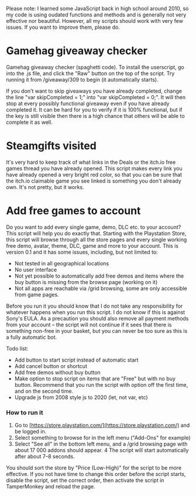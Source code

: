 Please note: I learned some JavaScript back in high school around 2010, so my code is using oudated functions and methods and is generally not very effective nor beautiful. However, all my scripts should work with very few issues. If you want to improve them, please do.

# Gamehag giveaway checker
Gamehag giveaway checker (spaghetti code). To install the userscript, go into the .js file, and click the "Raw" button on the top of the script. Try running it from /giveaway/309 to begin (it automatically starts).

If you don't want to skip giveaways you have already completed, change the line "var skipCompleted = 1;" into "var skipCompleted = 0;". It will then stop at every possibly functional giveaway even if you have already completed it. It can be hard for you to verify if it is 100% functional, but if the key is still visible then there is a high chance that others will be able to complete it as well.

# Steamgifts visited
It's very hard to keep track of what links in the Deals or the itch.io free games thread you have already opened. This script makes every link you have already opened a very bright red color, so that you can be sure that the itch.io claimable game you see linked is something you don't already own. It's not pretty, but it works.  

# Add free games to account
Do you want to add every single game, demo, DLC etc. to your account? This script will help you do exactly that. Starting with the Playstation Store, this script will browse through all the store pages and every single working free demo, avatar, theme, DLC, game and more to your account. This is version 0.1 and it has some issues, including, but not limited to:

- Not tested in all geographical locations
- No user interface
- Not yet possible to automatically add free demos and items where the buy button is missing from the browse page (working on it)
- Not all apps are reachable via /grid browsing, some are only accessible from game pages.

Before you run it you should know that I do not take any responsibility for whatever happens when you run this script. I do not know if this is against Sony's EULA. As a precaution you should also remove all payment methods from your account – the script will not continue if it sees that there is something non-free in your basket, but you can never be too sure as this is a fully automatic bot.

Todo list:
- Add button to start script instead of automatic start
- Add cancel button or shortcut
- Add free demos without buy button
- Make option to stop script on items that are "Free" but with no buy button. Recommend that you run the script with option off the first time, and on the second time.
- Upgrade js from 2008 style js to 2020 (let, not var, etc)

### How to run it
1. Go to [https://store.playstation.com/](https://store.playstation.com/) and be logged in.
2. Select something to browse for in the left menu ("Add-Ons" for example)
3. Select "See all" in the bottom left menu, and a /grid browsing page with about 17 000 addons should appear.
4 The script will start automatically after about 7–8 seconds.

You should sort the store by "Price (Low-High)" for the script to be more effective. If you not have time to change this order before the script starts, disable the script, set the correct order, then activate the script in TamperMonkey and reload the page.
